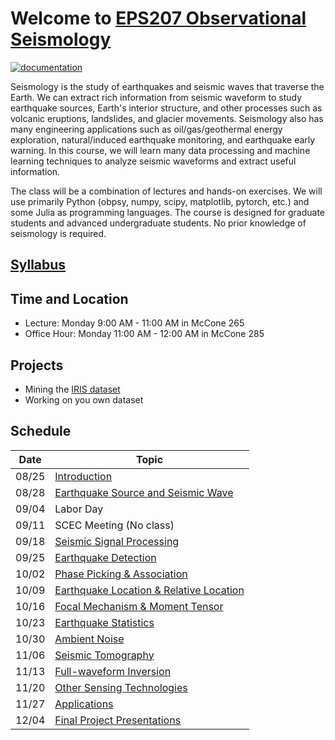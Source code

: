 # Welcome to [EPS207 Observational Seismology](https://ai4eps.github.io/EPS207_Observational_Seismology/)
[![documentation](https://github.com/ai4eps/EPS207_Observational_Seismology/actions/workflows/docs.yml/badge.svg)](https://ai4eps.github.io/EPS207_Observational_Seismology/)

Seismology is the study of earthquakes and seismic waves that traverse the Earth. We can extract rich information from seismic waveform to study earthquake sources, Earth's interior structure, and other processes such as volcanic eruptions, landslides, and glacier movements. Seismology also has many engineering applications such as oil/gas/geothermal energy exploration, natural/induced earthquake monitoring, and earthquake early warning.
In this course, we will learn many data processing and machine learning techniques to analyze seismic waveforms and extract useful information.

The class will be a combination of lectures and hands-on exercises. We will use primarily Python (obpsy, numpy, scipy, matplotlib, pytorch, etc.) and some Julia as programming languages. The course is designed for graduate students and advanced undergraduate students. No prior knowledge of seismology is required.

## [Syllabus](syllabus.md)

## Time and Location
- Lecture: Monday 9:00 AM - 11:00 AM in McCone 265
- Office Hour: Monday 11:00 AM - 12:00 AM in McCone 285

## Projects
- Mining the [IRIS dataset](http://ds.iris.edu/gmap/#starttime=2023-01-01&network=*&datacenter=IRISDMC&plates=on&planet=earth)
- Working on you own dataset

## Schedule

| Date | Topic |
| --- | --- |
| 08/25 | [Introduction](lectures/00_introduction.html) |
| 08/28 | [Earthquake Source and Seismic Wave](lectures/01_source_and_wave.html) |
| 09/04 | Labor Day |
| 09/11 | SCEC Meeting (No class) |
| 09/18 | [Seismic Signal Processing](lectures/02_signal_processing.html) |
| 09/25 | [Earthquake Detection]() |
| 10/02 | [Phase Picking & Association]() |
| 10/09 | [Earthquake Location & Relative Location]() |
| 10/16 | [Focal Mechanism & Moment Tensor]() |
| 10/23 | [Earthquake Statistics]() |
| 10/30 | [Ambient Noise]() |
| 11/06 | [Seismic Tomography]() |
| 11/13 | [Full-waveform Inversion]() |
| 11/20 | [Other Sensing Technologies]() |
| 11/27 | [Applications]() |
| 12/04 | [Final Project Presentations]() |